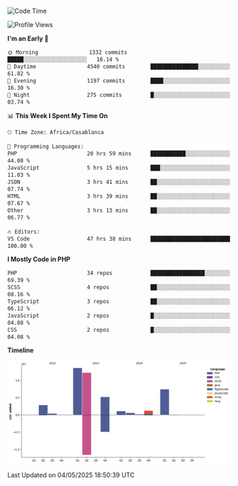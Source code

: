 <!--START_SECTION:waka-->
![Code Time](http://img.shields.io/badge/Code%20Time-5%2C886%20hrs%2031%20mins-blue)

![Profile Views](http://img.shields.io/badge/Profile%20Views-1-blue)

**I'm an Early 🐤** 

```text
🌞 Morning                1332 commits        █████░░░░░░░░░░░░░░░░░░░░   18.14 % 
🌆 Daytime                4540 commits        ███████████████░░░░░░░░░░   61.82 % 
🌃 Evening                1197 commits        ████░░░░░░░░░░░░░░░░░░░░░   16.30 % 
🌙 Night                  275 commits         █░░░░░░░░░░░░░░░░░░░░░░░░   03.74 % 
```


📊 **This Week I Spent My Time On** 

```text
🕑︎ Time Zone: Africa/Casablanca

💬 Programming Languages: 
PHP                      20 hrs 59 mins      ███████████░░░░░░░░░░░░░░   44.08 % 
JavaScript               5 hrs 15 mins       ███░░░░░░░░░░░░░░░░░░░░░░   11.03 % 
JSON                     3 hrs 41 mins       ██░░░░░░░░░░░░░░░░░░░░░░░   07.74 % 
HTML                     3 hrs 39 mins       ██░░░░░░░░░░░░░░░░░░░░░░░   07.67 % 
Other                    3 hrs 13 mins       ██░░░░░░░░░░░░░░░░░░░░░░░   06.77 % 

🔥 Editors: 
VS Code                  47 hrs 38 mins      █████████████████████████   100.00 % 
```

**I Mostly Code in PHP** 

```text
PHP                      34 repos            █████████████████░░░░░░░░   69.39 % 
SCSS                     4 repos             ██░░░░░░░░░░░░░░░░░░░░░░░   08.16 % 
TypeScript               3 repos             ██░░░░░░░░░░░░░░░░░░░░░░░   06.12 % 
JavaScript               2 repos             █░░░░░░░░░░░░░░░░░░░░░░░░   04.08 % 
CSS                      2 repos             █░░░░░░░░░░░░░░░░░░░░░░░░   04.08 % 
```



**Timeline**

![Lines of Code chart](https://raw.githubusercontent.com/tahar-elgunaoui/tahar-elgunaoui/main/assets/bar_graph.png)


 Last Updated on 04/05/2025 18:50:39 UTC
<!--END_SECTION:waka-->
